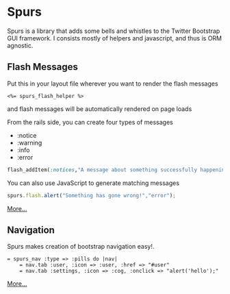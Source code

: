 # Spurs

Spurs is a library that adds some bells and whistles to the Twitter Bootstrap GUI framework. I consists mostly of helpers and javascript, and thus is ORM agnostic.

## Flash Messages

Put this in your layout file wherever you want to render the flash messages
```erb
<%= spurs_flash_helper %>
```
and flash messages will be automatically rendered on page loads

From the rails side, you can create four types of messages

* :notice
* :warning
* :info
* :error

```ruby
flash_addItem(:notices,"A message about something successfully happening!")
```

You can also use JavaScript to generate matching messages
```javascript
spurs.flash.alert("Something has gone wrong!","error");
```
[More...](https://github.com/TrueNorth/spurs/wiki/Flash-Messages)

## Navigation

Spurs makes creation of bootstrap navigation easy!.
```haml
= spurs_nav :type => :pills do |nav|
    = nav.tab :user, :icon => :user, :href => "#user"
    = nav.tab :settings, :icon => :cog, :onclick => "alert('hello');"
```
[More...](https://github.com/TrueNorth/spurs/wiki/Navigation)